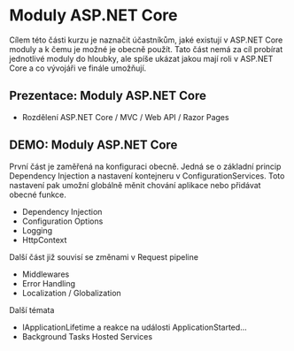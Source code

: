 # Moduly ASP.NET Core

Cílem této části kurzu je naznačit účastníkům, jaké existují v ASP.NET Core moduly a k čemu je možné je obecně použít. Tato část nemá za cíl probírat jednotlivé moduly do hloubky, ale spíše ukázat jakou mají roli v ASP.NET Core a co vývojáři ve finále umožňují.

## Prezentace: Moduly ASP.NET Core

- Rozdělení ASP.NET Core / MVC / Web API / Razor Pages



## DEMO: Moduly ASP.NET Core

První část je zaměřená na konfiguraci obecně. Jedná se o základní princip Dependency Injection a nastavení kontejneru v ConfigurationServices. Toto nastavení pak umožní globálně měnit chování aplikace nebo přidávat obecné funkce.

- Dependency Injection
- Configuration Options
- Logging
- HttpContext

Další část již souvisí se změnami v Request pipeline

- Middlewares
- Error Handling
- Localization / Globalization

Další témata

- IApplicationLifetime a reakce na události ApplicationStarted...
- Background Tasks Hosted Services
